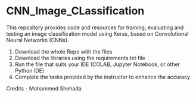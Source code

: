 # CNN_Image_CLassification
This repository provides code and resources for training, evaluating and testing an image classification model using Keras, based on Convolutional Neural Networks (CNNs).

1) Download the whole Repo with the files
2) Download the libraries using the requirements.txt file 
3) Run the file that suits your IDE (COLAB, Jupyter Notebook, or other Python IDE)
4) Complete the tasks provided by the instructor to enhance the accuracy


Credits - Mohammed Shehada
